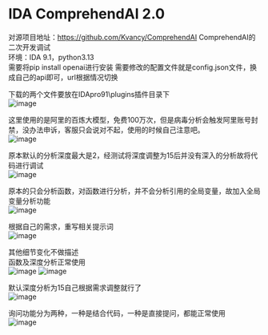 # IDA ComprehendAI 2.0
对源项目地址：https://github.com/Kvancy/ComprehendAI  ComprehendAI的二次开发调试  
环境：IDA 9.1，python3.13  
需要将pip install openai进行安装 
需要修改的配置文件就是config.json文件，换成自己的api即可，url根据情况切换  
 
下载的两个文件要放在IDApro91\plugins插件目录下  
![image](https://github.com/user-attachments/assets/2b455f95-82be-49a6-b0b9-d550eec3cd94)

这里使用的是阿里的百炼大模型，免费100万次，但是病毒分析会触发阿里账号封禁，没办法申诉，客服只会说对不起，使用的时候自己注意吧。  
![image](https://github.com/user-attachments/assets/854c19c3-d921-4949-a686-640a95c557ac)


原本默认的分析深度最大是2，经测试将深度调整为15后并没有深入的分析故将代码进行调试  
![image](https://github.com/user-attachments/assets/acf0d460-9d41-4553-8046-37bec4ea3e09)


原本的只会分析函数，对函数进行分析，并不会分析引用的全局变量，故加入全局变量分析功能  
![image](https://github.com/user-attachments/assets/57ff17ec-60d6-43ab-a108-02ca96378a63)


根据自己的需求，重写相关提示词  
![image](https://github.com/user-attachments/assets/898bcccc-b7aa-4c4c-abc5-8b2c82b8eda0)

其他细节变化不做描述  
函数及深度分析正常使用  
![image](https://github.com/user-attachments/assets/fa49a116-6de2-4824-931b-e73a32140715)
![image](https://github.com/user-attachments/assets/5ac01907-e9ca-49bb-8543-2816d1ff4919)

默认深度分析为15自己根据需求调整就行了  
![image](https://github.com/user-attachments/assets/92039ab7-7739-4c92-b0f7-de3c64d548db)


询问功能分为两种，一种是结合代码，一种是直接提问，都能正常使用  
![image](https://github.com/user-attachments/assets/5e86f596-c2b1-4acc-86b5-f429a0cdd029)






